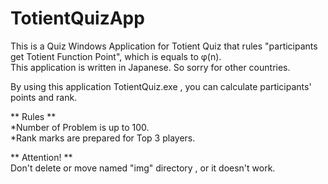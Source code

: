 # TotientQuizApp  
  
This is a Quiz Windows Application for Totient Quiz that rules  "participants get Totient Function Point", which is equals to φ(n).  
This application is written in Japanese. So sorry for other countries.  
  
By using this application TotientQuiz.exe , you can calculate participants' points and rank.  
  
** Rules **  
*Number of Problem is up to 100.  
*Rank marks are prepared for Top 3 players.  
  
** Attention! **  
Don't delete or move named "img" directory , or it doesn't work.  
